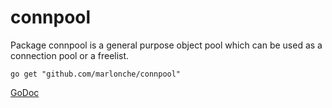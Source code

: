 # connpool
Package connpool is a general purpose object pool which can be used as a connection pool or a freelist.

    go get "github.com/marlonche/connpool"

[GoDoc](https://godoc.org/github.com/marlonche/connpool)
